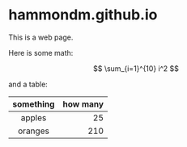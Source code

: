<script src="https://cdn.mathjax.org/mathjax/latest/MathJax.js?config=TeX-AMS-MML_HTMLorMML" type="text/javascript"></script>

# hammondm.github.io

This is a web page.

Here is some math:

$$
\sum_{i=1}^{10} i^2
$$

and a table:

something | how many
:--------:|--------:
apples    | 25
oranges   | 210

